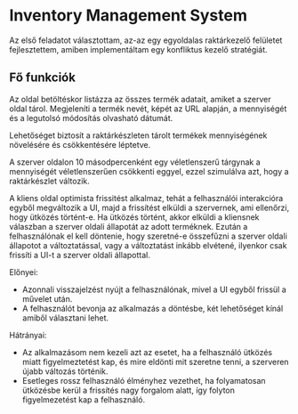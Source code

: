# Inventory Management System

Az első feladatot választottam, az-az egy egyoldalas raktárkezelő felületet fejlesztettem, amiben implementáltam egy konfliktus kezelő stratégiát.

## Fő funkciók

Az oldal betöltéskor listázza az összes termék adatait, amiket a szerver oldal tárol. Megjeleníti a termék nevét, képét az URL alapján, a mennyiségét és a legutolsó módosítás olvasható dátumát.

Lehetőséget biztosít a raktárkészleten tárolt termékek mennyiségének növelésére és csökkentésére léptetve.

A szerver oldalon 10 másodpercenként egy véletlenszerű tárgynak a mennyiségét véletlenszerűen csökkenti eggyel, ezzel szimulálva azt, hogy a raktárkészlet változik.

A kliens oldal optimista frissitést alkalmaz, tehát a felhasználói interakcióra egyből megváltozik a UI, majd a frissítést elküldi a szervernek, ami ellenőrzi, hogy ütközés történt-e. Ha ütközés történt, akkor elküldi a kliensnek válaszban a szerver oldali állapotát az adott terméknek. Ezután a felhasználónak el kell döntenie, hogy szeretné-e összefűzni a szerver oldali állapotot a változtatással, vagy a változtatást inkább elvétené, ilyenkor csak frissíti a UI-t a szerver oldali állapottal.

Előnyei:
 * Azonnali visszajelzést nyújt a felhasználónak, mivel a UI egyből frissül a művelet után.
 * A felhasználót bevonja az alkalmazás a döntésbe, két lehetőséget kínál amiből választani lehet.

Hátrányai:
 * Az alkalmazásom nem kezeli azt az esetet, ha a felhasználó ütközés miatt figyelmeztetést kap, és mire eldönti 
   mit szeretne tenni, a szerveren újabb változás történik.
 * Esetleges rossz felhasználó élményhez vezethet, ha folyamatosan ütközésbe kerül a frissítés nagy forgalom
   alatt, így folyton figyelmezetést kap a felhasználó.
